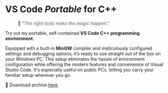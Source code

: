 # VS Code *Portable* for C++
>🔮 *"The right tools make the magic happen."*

Try out my portable, self-contained **VS Code C++ programming environment**.

Equipped with a built-in **MinGW** compiler and meticulously configured settings and debugging options, it’s ready to use straight out of the box on your *Windows* PC. This setup eliminates the hassle of environment configuration while offering the modern features and convenience of Visual Studio Code. It's especially useful on public PCs, letting you carry your familiar setup wherever you go.

💾 Download archive [here](https://github.com/mirpri/coding-notes/releases/tag/1.0.0).